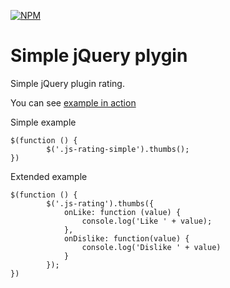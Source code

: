 [![NPM](https://nodei.co/npm/jquery.thumbs.js.png?downloads=true&downloadRank=true&stars=true)](https://nodei.co/npm/jquery.thumbs.js/)

# Simple jQuery plygin

Simple jQuery plugin rating.

You can see [example in action](https://cdn.rawgit.com/nfort/jquery.thumbs.js/master/example/index.html)

Simple example

```
$(function () {
        $('.js-rating-simple').thumbs();
})
```

Extended example

```
$(function () {
        $('.js-rating').thumbs({
            onLike: function (value) {
                console.log('Like ' + value);
            },
            onDislike: function(value) {
                console.log('Dislike ' + value)
            }
        });
})
```